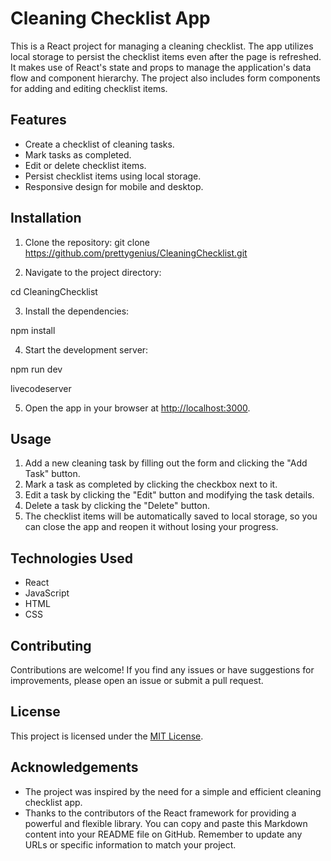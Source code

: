 # Cleaning Checklist App

This is a React project for managing a cleaning checklist. The app utilizes local storage to 
persist the checklist items even after the page is refreshed. It makes use of React's state 
and props to manage the application's data flow and component hierarchy. The project also 
includes form components for adding and editing checklist items.

## Features

- Create a checklist of cleaning tasks.
- Mark tasks as completed.
- Edit or delete checklist items.
- Persist checklist items using local storage.
- Responsive design for mobile and desktop.

## Installation

1. Clone the repository: git clone https://github.com/prettygenius/CleaningChecklist.git


2. Navigate to the project directory:

cd CleaningChecklist



3. Install the dependencies:

npm install



4. Start the development server:

npm run dev

livecodeserver


5. Open the app in your browser at [http://localhost:3000](http://localhost:5173).

## Usage

1. Add a new cleaning task by filling out the form and clicking the "Add Task" button.
2. Mark a task as completed by clicking the checkbox next to it.
3. Edit a task by clicking the "Edit" button and modifying the task details.
4. Delete a task by clicking the "Delete" button.
5. The checklist items will be automatically saved to local storage, so you can close the app and reopen it without losing your progress.

## Technologies Used

- React
- JavaScript
- HTML
- CSS

## Contributing

Contributions are welcome! If you find any issues or have suggestions for improvements, please open an issue or submit a pull request.

## License

This project is licensed under the [MIT License](LICENSE).

## Acknowledgements

- The project was inspired by the need for a simple and efficient cleaning checklist app.
- Thanks to the contributors of the React framework for providing a powerful and flexible library.
You can copy and paste this Markdown content into your README file on GitHub. Remember to update any URLs or specific information to match your project.
